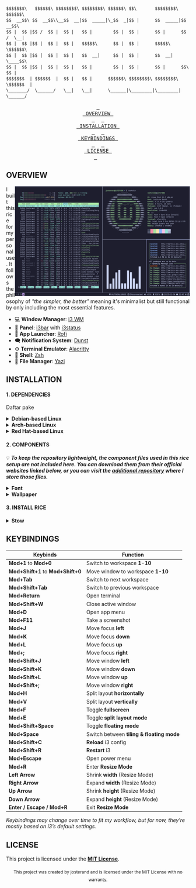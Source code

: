 ```
$$$$$$$\   $$$$$$\ $$$$$$$$\ $$$$$$$$\ $$$$$$\ $$\       $$$$$$$$\  $$$$$$\
$$  __$$\ $$  __$$\\__$$  __|$$  _____|\_$$  _|$$ |      $$  _____|$$  __$$\
$$ |  $$ |$$ /  $$ |  $$ |   $$ |        $$ |  $$ |      $$ |      $$ /  \__|
$$ |  $$ |$$ |  $$ |  $$ |   $$$$$\      $$ |  $$ |      $$$$$\    \$$$$$$\
$$ |  $$ |$$ |  $$ |  $$ |   $$  __|     $$ |  $$ |      $$  __|    \____$$\
$$ |  $$ |$$ |  $$ |  $$ |   $$ |        $$ |  $$ |      $$ |      $$\   $$ |
$$$$$$$  | $$$$$$  |  $$ |   $$ |      $$$$$$\ $$$$$$$$\ $$$$$$$$\ \$$$$$$  |
\_______/  \______/   \__|   \__|      \______|\________|\________| \______/
```

<div align="center">
    <a href="#overview"><kbd> <br> OVERVIEW <br> </kbd></a>&ensp;&ensp;
    <a href="#installation"><kbd> <br> INSTALLATION <br> </kbd></a>&ensp;&ensp;
    <a href="#keybindings"><kbd> <br> KEYBINDINGS <br> </kbd></a>&ensp;&ensp;
    <a href="#license"><kbd> <br> LICENSE <br> </kbd></a>&ensp;&ensp;
</div>

## OVERVIEW

<img src="https://raw.githubusercontent.com/josterand/assets/refs/heads/embeds/assets/images/dotfiles_desktop-showcase.png" alt="rice" align="right" width="480px">

I built this rice for my personal use. It follows the philosophy of _"the simpler, the better"_ meaning it's minimalist but still functional by only including the most essential features.

-   :computer: **Window Manager**: [i3 WM](https://i3wm.org/)
-   :pushpin: **Panel**: [i3bar](https://i3wm.org/i3bar/) with [i3status](https://i3wm.org/docs/i3status.html)
-   :rocket: **App Launcher**: [Rofi](https://github.com/davatorium/rofi)
-   :left_speech_bubble: **Notification System**: [Dunst](https://github.com/dunst-project/dunst)
-   :gear: **Terminal Emulator**: [Alacritty](https://alacritty.org/)
-   :shell: **Shell**: [Zsh](https://www.zsh.org/)
-   :file_folder: **File Manager**: [Yazi](https://yazi-rs.github.io/)

## INSTALLATION

#### 1. DEPENDENCIES

Daftar pake

<details>
<summary><b>Debian-based Linux</b></summary>
</details>

<details>
<summary><b>Arch-based Linux</b></summary>
</details>

<details>
<summary><b>Red Hat-based Linux</b></summary>
</details>

#### 2. COMPONENTS

:bulb: **_To keep the repository lightweight, the component files used in this rice setup are not included here. You can download them from their official websites linked below, or you can visit the [additional repository](https://github.com/josterand/assets) where I store those files._**

<details>
<summary><b>Font</b></summary>

Here are the fonts used in this rice setup. So far, this rice only uses open and freely licensed fonts.

| **Font Name**           | **Usage**               | **License**         | **Link**                                                  |
| ----------------------- | ----------------------- | ------------------- | --------------------------------------------------------- |
| **JetBrains Mono**      | Alacritty Terminal Font | SIL OFL 1.1 License | [:link: Website](https://www.jetbrains.com/lp/mono/)      |
| **Font Awesome 6 Free** | Glyph Symbols           | SIL OFL 1.1 License | [:link: Website](https://fontawesome.com)                 |
| **Inter**               | UI Elements             | SIL OFL 1.1 License | [:link: Website](https://fonts.google.com/specimen/Inter) |

</details>

<details>
<summary><b>Wallpaper</b></summary>

| **Image**                                                                                                                                                   | **Link**                                                 |
| ----------------------------------------------------------------------------------------------------------------------------------------------------------- | -------------------------------------------------------- |
| <img alt="Current Wallpaper" src="https://raw.githubusercontent.com/josterand/assets/refs/heads/wallpapers/wallpapers/current-wallpaper.jpg" width="360px"> | [:link: Repository](https://github.com/josterand/assets) |

</details>

#### 3. INSTALL RICE

<details>
<summary><b>Stow</b></summary>

I highly recommends using [GNU Stow](https://www.gnu.org/software/stow/) for installation to ensure quick, conflict-free, and easily reversible setups.
Stow manages files with symlinks, keeping the structure tidy, flexible, and easy to sync without duplication.
Make sure to back up your configuration files to avoid data loss in case of unexpected issues.

Clone this repository to your local machine:

```sh
cd ~/
git clone https://github.com/josterand/dotfiles.git
```

Then, use `stow` to apply the configuration from the cloned folder:

```sh
stow -d $HOME/dotfiles
```

If the command doesn't return any output, it means the configuration was successfully applied.
If it returns an error, it indicates that some files already exist in the target directory, and `stow` won't overwrite them to protect your original file. Please move or back up the original file.
**After installation, make sure not to delete the main dotfiles folder you cloned to avoid broken symlinks!**

</details>

## KEYBINDINGS

| **Keybinds**                       | **Function**                              |
| ---------------------------------- | ----------------------------------------- |
| **Mod+1** to **Mod+0**             | Switch to workspace **1-10**              |
| **Mod+Shift+1** to **Mod+Shift+0** | Move window to workspace **1-10**         |
| **Mod+Tab**                        | Switch to next workspace                  |
| **Mod+Shift+Tab**                  | Switch to previous workspace              |
| **Mod+Return**                     | Open terminal                             |
| **Mod+Shift+W**                    | Close active window                       |
| **Mod+D**                          | Open app menu                             |
| **Mod+F11**                        | Take a screenshot                         |
| **Mod+J**                          | Move focus **left**                       |
| **Mod+K**                          | Move focus **down**                       |
| **Mod+L**                          | Move focus **up**                         |
| **Mod+;**                          | Move focus **right**                      |
| **Mod+Shift+J**                    | Move window **left**                      |
| **Mod+Shift+K**                    | Move window **down**                      |
| **Mod+Shift+L**                    | Move window **up**                        |
| **Mod+Shift+;**                    | Move window **right**                     |
| **Mod+H**                          | Split layout **horizontally**             |
| **Mod+V**                          | Split layout **vertically**               |
| **Mod+F**                          | Toggle **fullscreen**                     |
| **Mod+E**                          | Toggle **split layout mode**              |
| **Mod+Shift+Space**                | Toggle **floating mode**                  |
| **Mod+Space**                      | Switch between **tiling & floating mode** |
| **Mod+Shift+C**                    | **Reload** i3 config                      |
| **Mod+Shift+R**                    | **Restart** i3                            |
| **Mod+Escape**                     | Open power menu                           |
| **Mod+R**                          | Enter **Resize Mode**                     |
| **Left Arrow**                     | Shrink **width** (Resize Mode)            |
| **Right Arrow**                    | Expand **width** (Resize Mode)            |
| **Up Arrow**                       | Shrink **height** (Resize Mode)           |
| **Down Arrow**                     | Expand **height** (Resize Mode)           |
| **Enter / Escape / Mod+R**         | Exit **Resize Mode**                      |

_Keybindings may change over time to fit my workflow, but for now, they’re mostly based on i3’s default settings._

## LICENSE

This project is licensed under the **[MIT License](https://opensource.org/license/mit)**.

<div align="center">
    <sub>This project was created by josterand and is licensed under the MIT License with no warranty.</sub>
</div>
